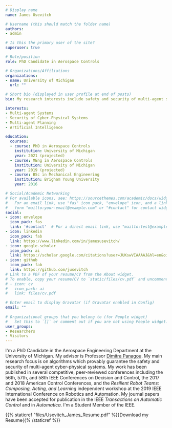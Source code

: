 ```yaml
---
# Display name
name: James Usevitch

# Username (this should match the folder name)
authors:
- admin

# Is this the primary user of the site?
superuser: true

# Role/position
role: PhD Candidate in Aerospace Controls

# Organizations/Affiliations
organizations:
- name: University of Michigan
  url: ""

# Short bio (displayed in user profile at end of posts)
bio: My research interests include safety and security of multi-agent systems, and distributed algorithms

interests:
- Multi-agent Systems
- Security of Cyber-Physical Systems
- Multi-agent Planning
- Artificial Intelligence

education:
  courses:
  - course: PhD in Aerospace Controls
    institution: University of Michigan
    year: 2021 (projected)
  - course: MEng in Aerospace Controls
    institution: University of Michigan
    year: 2019 (projected)
  - course: BSc in Mechanical Engineering
    institution: Brigham Young University
    year: 2016

# Social/Academic Networking
# For available icons, see: https://sourcethemes.com/academic/docs/widgets/#icons
#   For an email link, use "fas" icon pack, "envelope" icon, and a link in the
#   form "mailto:your-email@example.com" or "#contact" for contact widget.
social:
- icon: envelope
  icon_pack: fas
  link: '#contact'  # For a direct email link, use "mailto:test@example.org".
- icon: linkedin
  icon_pack: fab
  link: https://www.linkedin.com/in/jamesusevitch/
- icon: google-scholar
  icon_pack: ai
  link: https://scholar.google.com/citations?user=JUKswVIAAAAJ&hl=en&oi=ao
- icon: github
  icon_pack: fab
  link: https://github.com/jusevitch
# Link to a PDF of your resume/CV from the About widget.
# To enable, copy your resume/CV to `static/files/cv.pdf` and uncomment the lines below.  
# - icon: cv
#   icon_pack: ai
#   link: files/cv.pdf

# Enter email to display Gravatar (if Gravatar enabled in Config)
email: ""
  
# Organizational groups that you belong to (for People widget)
#   Set this to `[]` or comment out if you are not using People widget.  
user_groups:
- Researchers
- Visitors
---
```


I'm a PhD Candidate in the Aerospace Engineering Department at the University of Michigan. My advisor is Professor [Dimitra Panagou](http://www-personal.umich.edu/~dpanagou/index.html). My main research focus is on algorithms which provably guarantee the safety and security of multi-agent cyber-physical systems. My work has been published in several competitive, peer-reviewed conferences including the 56th, 57th, and 58th IEEE Conferences on Decision and Control, the 2017 and 2018 American Control Conferences, and the _Resilient Robot Teams: Composing, Acting, and Learning_ independent workshop at the 2019 IEEE International Conference on Robotics and Automation. My journal papers have been accepted for publication in the IEEE _Transactions on Automatic Control_ and in _Automatica_. I'm a Student Member of the IEEE.

{{% staticref "files/Usevitch_James_Resume.pdf" %}}Download my Resume{{% /staticref %}}
